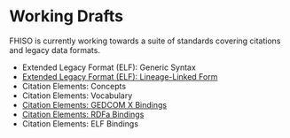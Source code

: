 Working Drafts
==============

FHISO is currently working towards a suite of standards covering
citations and legacy data formats.

* Extended Legacy Format (ELF): Generic Syntax
* [Extended Legacy Format (ELF): Lineage-Linked Form](elf-tag-list)
* Citation Elements: Concepts
* Citation Elements: Vocabulary
* [Citation Elements: GEDCOM X Bindings](cev-gedcomx-bindings)
* [Citation Elements: RDFa Bindings](cev-rdfa-bindings)
* Citation Elements: ELF Bindings


